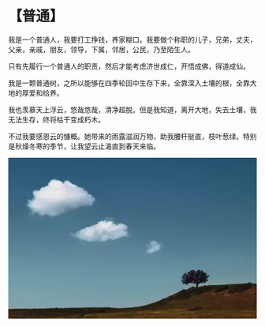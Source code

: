 # 【普通】

我是一个普通人，我要打工挣钱，养家糊口。我要做个称职的儿子，兄弟，丈夫，父亲，亲戚，朋友，领导，下属，邻居，公民，乃至陌生人。

只有先履行一个普通人的职责，然后才能考虑济世成仁，开悟成佛，得道成仙。

我是一颗普通树，之所以能够在四季轮回中生存下来，全靠深入土壤的根，全靠大地的厚爱和给养。

我也羡慕天上浮云，悠哉悠哉，清净超脱。但是我知道，离开大地，失去土壤，我无法生存，终将枯干变成朽木。

不过我要感恩云的慷概。她带来的雨露滋润万物，助我腰杆挺直，枝叶葱绿。特别是秋燥冬寒的季节，让我望云止渴直到春天来临。

![](34.jpg)